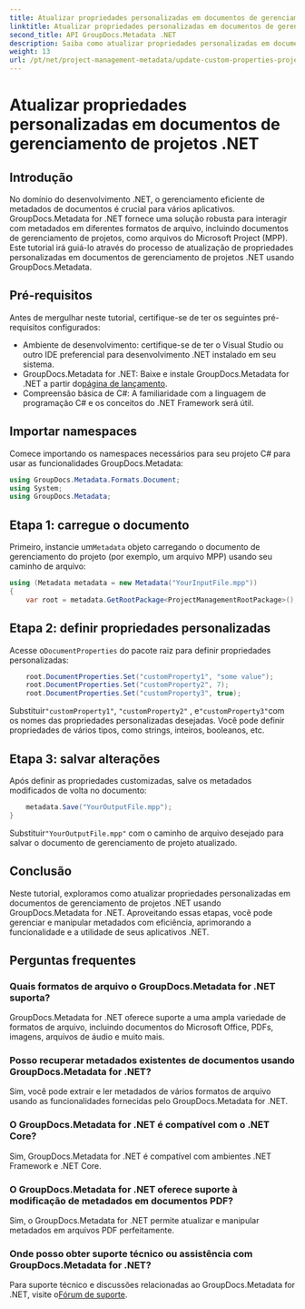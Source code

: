 ```yaml
---
title: Atualizar propriedades personalizadas em documentos de gerenciamento de projetos .NET
linktitle: Atualizar propriedades personalizadas em documentos de gerenciamento de projetos .NET
second_title: API GroupDocs.Metadata .NET
description: Saiba como atualizar propriedades personalizadas em documentos de gerenciamento de projetos .NET usando GroupDocs.Metadata for .NET. Aprimore o gerenciamento de metadados em seus aplicativos.
weight: 13
url: /pt/net/project-management-metadata/update-custom-properties-project-management-documents/
---
```


# Atualizar propriedades personalizadas em documentos de gerenciamento de projetos .NET

## Introdução
No domínio do desenvolvimento .NET, o gerenciamento eficiente de metadados de documentos é crucial para vários aplicativos. GroupDocs.Metadata for .NET fornece uma solução robusta para interagir com metadados em diferentes formatos de arquivo, incluindo documentos de gerenciamento de projetos, como arquivos do Microsoft Project (MPP). Este tutorial irá guiá-lo através do processo de atualização de propriedades personalizadas em documentos de gerenciamento de projetos .NET usando GroupDocs.Metadata.
## Pré-requisitos
Antes de mergulhar neste tutorial, certifique-se de ter os seguintes pré-requisitos configurados:
- Ambiente de desenvolvimento: certifique-se de ter o Visual Studio ou outro IDE preferencial para desenvolvimento .NET instalado em seu sistema.
-  GroupDocs.Metadata for .NET: Baixe e instale GroupDocs.Metadata for .NET a partir do[página de lançamento](https://releases.groupdocs.com/metadata/net/).
- Compreensão básica de C#: A familiaridade com a linguagem de programação C# e os conceitos do .NET Framework será útil.

## Importar namespaces
Comece importando os namespaces necessários para seu projeto C# para usar as funcionalidades GroupDocs.Metadata:
```csharp
using GroupDocs.Metadata.Formats.Document;
using System;
using GroupDocs.Metadata;
```
## Etapa 1: carregue o documento
 Primeiro, instancie um`Metadata` objeto carregando o documento de gerenciamento do projeto (por exemplo, um arquivo MPP) usando seu caminho de arquivo:
```csharp
using (Metadata metadata = new Metadata("YourInputFile.mpp"))
{
    var root = metadata.GetRootPackage<ProjectManagementRootPackage>();
```
## Etapa 2: definir propriedades personalizadas
 Acesse o`DocumentProperties` do pacote raiz para definir propriedades personalizadas:
```csharp
    root.DocumentProperties.Set("customProperty1", "some value");
    root.DocumentProperties.Set("customProperty2", 7);
    root.DocumentProperties.Set("customProperty3", true);
```
 Substituir`"customProperty1"`, `"customProperty2"` , e`"customProperty3"`com os nomes das propriedades personalizadas desejadas. Você pode definir propriedades de vários tipos, como strings, inteiros, booleanos, etc.
## Etapa 3: salvar alterações
Após definir as propriedades customizadas, salve os metadados modificados de volta no documento:
```csharp
    metadata.Save("YourOutputFile.mpp");
}
```
 Substituir`"YourOutputFile.mpp"` com o caminho de arquivo desejado para salvar o documento de gerenciamento de projeto atualizado.

## Conclusão
Neste tutorial, exploramos como atualizar propriedades personalizadas em documentos de gerenciamento de projetos .NET usando GroupDocs.Metadata for .NET. Aproveitando essas etapas, você pode gerenciar e manipular metadados com eficiência, aprimorando a funcionalidade e a utilidade de seus aplicativos .NET.

## Perguntas frequentes
### Quais formatos de arquivo o GroupDocs.Metadata for .NET suporta?
GroupDocs.Metadata for .NET oferece suporte a uma ampla variedade de formatos de arquivo, incluindo documentos do Microsoft Office, PDFs, imagens, arquivos de áudio e muito mais.
### Posso recuperar metadados existentes de documentos usando GroupDocs.Metadata for .NET?
Sim, você pode extrair e ler metadados de vários formatos de arquivo usando as funcionalidades fornecidas pelo GroupDocs.Metadata for .NET.
### O GroupDocs.Metadata for .NET é compatível com o .NET Core?
Sim, GroupDocs.Metadata for .NET é compatível com ambientes .NET Framework e .NET Core.
### O GroupDocs.Metadata for .NET oferece suporte à modificação de metadados em documentos PDF?
Sim, o GroupDocs.Metadata for .NET permite atualizar e manipular metadados em arquivos PDF perfeitamente.
### Onde posso obter suporte técnico ou assistência com GroupDocs.Metadata for .NET?
 Para suporte técnico e discussões relacionadas ao GroupDocs.Metadata for .NET, visite o[Fórum de suporte](https://forum.groupdocs.com/c/metadata/14).